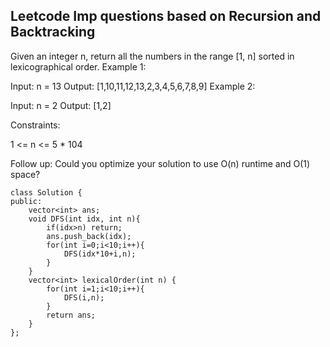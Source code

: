 ## Leetcode Imp questions based on Recursion and Backtracking 

Given an integer n, return all the numbers in the range [1, n] sorted in lexicographical order.
Example 1:

Input: n = 13
Output: [1,10,11,12,13,2,3,4,5,6,7,8,9]
Example 2:

Input: n = 2
Output: [1,2]
 

Constraints:

1 <= n <= 5 * 104
 

Follow up: Could you optimize your solution to use O(n) runtime and O(1) space?


```
class Solution {
public:
    vector<int> ans;
    void DFS(int idx, int n){
        if(idx>n) return;
        ans.push_back(idx);
        for(int i=0;i<10;i++){
            DFS(idx*10+i,n);
        }
    }
    vector<int> lexicalOrder(int n) {
        for(int i=1;i<10;i++){
            DFS(i,n); 
        }
        return ans;
    }
};

```
